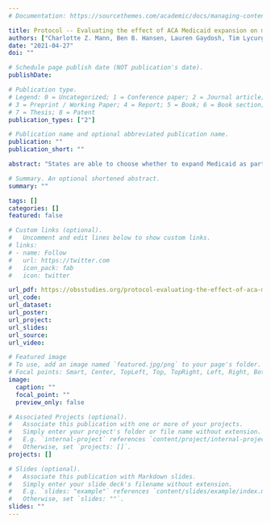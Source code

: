 ```yaml
---
# Documentation: https://sourcethemes.com/academic/docs/managing-content/

title: Protocol -- Evaluating the effect of ACA Medicaid expansion on mortality during the COVID-19 pandemic using county level matching
authors: ["Charlotte Z. Mann, Ben B. Hansen, Lauren Gaydosh, Tim Lycurgus"]
date: "2021-04-27"
doi: ""

# Schedule page publish date (NOT publication's date).
publishDate:

# Publication type.
# Legend: 0 = Uncategorized; 1 = Conference paper; 2 = Journal article;
# 3 = Preprint / Working Paper; 4 = Report; 5 = Book; 6 = Book section;
# 7 = Thesis; 8 = Patent
publication_types: ["2"]

# Publication name and optional abbreviated publication name.
publication: ""
publication_short: ""

abstract: "States are able to choose whether to expand Medicaid as part of the Affordable Care Act (ACA); thus it is of interest to understand the impact of this policy choice. In this protocol, we outline a study on the impact of Medicaid expansion as part of the ACA on mortality during the COVID-19 pandemic in the United States. County-level matching using full, optimal matching with a propensity score model is used to estimate causal effects in this observational study. Due to the provisional nature of mortality data in 2020 as reported by the CDC, we outline a modified aligned rank test to account for censored data as well as reporting lags for different states. We aim to make connections between statistical and ethnographic methodologies by particularly examining adjacent counties and similar counties that are in the same region of the US and in vastly different regions of the US. Finally, we aim to add to the growing literature about the effect of ACA Medicaid expansion on mortality by calculating effects, disaggregating by race."

# Summary. An optional shortened abstract.
summary: ""

tags: []
categories: []
featured: false

# Custom links (optional).
#   Uncomment and edit lines below to show custom links.
# links:
# - name: Follow
#   url: https://twitter.com
#   icon_pack: fab
#   icon: twitter

url_pdf: https://obsstudies.org/protocol-evaluating-the-effect-of-aca-medicaid-expansion-on-mortality-during-the-covid-19-pandemic-using-county-level-matching/
url_code:
url_dataset:
url_poster:
url_project:
url_slides:
url_source:
url_video:

# Featured image
# To use, add an image named `featured.jpg/png` to your page's folder.
# Focal points: Smart, Center, TopLeft, Top, TopRight, Left, Right, BottomLeft, Bottom, BottomRight.
image:
  caption: ""
  focal_point: ""
  preview_only: false

# Associated Projects (optional).
#   Associate this publication with one or more of your projects.
#   Simply enter your project's folder or file name without extension.
#   E.g. `internal-project` references `content/project/internal-project/index.md`.
#   Otherwise, set `projects: []`.
projects: []

# Slides (optional).
#   Associate this publication with Markdown slides.
#   Simply enter your slide deck's filename without extension.
#   E.g. `slides: "example"` references `content/slides/example/index.md`.
#   Otherwise, set `slides: ""`.
slides: ""
---
```

